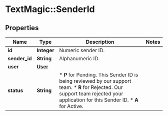 # TextMagic::SenderId

## Properties
Name | Type | Description | Notes
------------ | ------------- | ------------- | -------------
**id** | **Integer** | Numeric sender ID. | 
**sender_id** | **String** | Alphanumeric ID. | 
**user** | [**User**](User.md) |  | 
**status** | **String** | *   **P** for Pending. This Sender ID is being reviewed by our support team. *   **R** for Rejected. Our support team rejected your application for this Sender ID. *   **A** for Active.  | 


